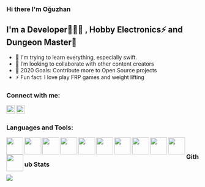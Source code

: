 ### Hi there I'm Oğuzhan

## I'm a Developer👨🏻‍💻 , Hobby Electronics⚡ and Dungeon Master🎲

- 🌱 I'm trying to learn everything, especially swift.
- 👯 I’m looking to collaborate with other content creators
- 🥅 2020 Goals: Contribute more to Open Source projects
- ⚡ Fun fact: I love play FRP games and weight lifting

### Connect with me:

[<img width="22px" src="https://cdn.jsdelivr.net/npm/simple-icons@v3/icons/linkedin.svg">](https://www.linkedin.com/in/o%C4%9Fuzhan-%C3%B6zt%C3%BCrk-2953388b/)
[<img width="22px" src="https://cdn.jsdelivr.net/npm/simple-icons@v3/icons/instagram.svg">](https://www.instagram.com/oguzhan__ozturkk/?hl=tr)

### Languages and Tools:
<img align="left" width="44px" src="https://user-images.githubusercontent.com/34386489/139310130-c163adf3-ba5d-4904-8654-66a9af7412a2.png">
<img align="left" width="44px" src="https://user-images.githubusercontent.com/34386489/139310767-6a57e2ce-6712-4ef1-9091-d25532995e9c.png">
<img align="left" width="44px" src="https://user-images.githubusercontent.com/34386489/139310941-4155aa8c-3422-4d80-afa1-9d20e9581e18.png">
<img align="left" width="44px" src="https://user-images.githubusercontent.com/34386489/139310982-a285df62-430f-4f76-80c0-27ce53212243.png">
<img align="left" width="44px" src="https://user-images.githubusercontent.com/34386489/139311139-c06ac684-d7ac-4c67-b860-c8b59982508f.png">
<img align="left" width="44px" src="https://user-images.githubusercontent.com/34386489/139312056-5c4e4d97-ab01-4d06-9de2-a8a706f2f3bf.png">
<img align="left" width="44px" src="https://user-images.githubusercontent.com/34386489/139312106-1b58ac91-e6e4-437e-a2be-4a49cab14690.png">
<img align="left" width="44px" src="https://user-images.githubusercontent.com/34386489/139312178-a8f2087b-4bdc-4668-b9c8-2f2e9db18e03.png">
<img align="left" width="44px" src="https://user-images.githubusercontent.com/34386489/139312209-6304fa18-5582-4acc-b548-9635cd9cbcbb.png">
<img align="left" width="44px" src="https://user-images.githubusercontent.com/34386489/139312385-f3fc6017-f6bf-478c-96f0-76e901de830a.png">
<img align="left" width="44px" src="https://user-images.githubusercontent.com/34386489/139312420-4578eb94-cf86-4742-bfc8-b8a8e9b90c3f.png">

<br />

### Github Stats
<img src="https://github-readme-stats.vercel.app/api?username=comtister&&show_icons=true&title_color=ffffff&icon_color=bb2acf&text_color=daf7dc&bg_color=151515">
<!--
**Comtister/comtister** is a ✨ _special_ ✨ repository because its `README.md` (this file) appears on your GitHub profile.

Here are some ideas to get you started:

- 🔭 I’m currently working on ...
- 🌱 I’m currently learning ...
- 👯 I’m looking to collaborate on ...
- 🤔 I’m looking for help with ...
- 💬 Ask me about ...
- 📫 How to reach me: ...
- 😄 Pronouns: ...
- ⚡ Fun fact: ...
-->
